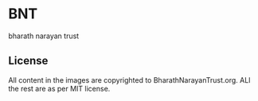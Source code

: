 BNT
===

bharath narayan trust

License
--------

All content in the images are copyrighted to BharathNarayanTrust.org.
ALl the rest are as per MIT license.
